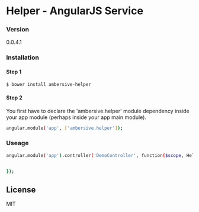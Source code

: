 # Helper - AngularJS Service

### Version
0.0.4.1

### Installation

#### Step 1

```sh
$ bower install ambersive-helper
```
#### Step 2
You first have to declare the 'ambersive.helper' module dependency inside your app module (perhaps inside your app main module).

```sh
angular.module('app', ['ambersive.helper']);
```
### Useage

```sh
angular.module('app').controller('DemoController', function($scope, HelperSrv) {


});
```

License
----
MIT